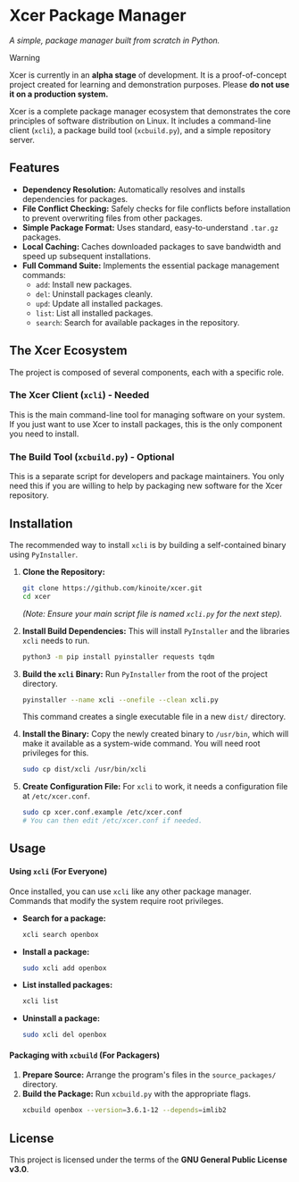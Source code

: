 # Xcer Package Manager

*A simple, package manager built from scratch in Python.*

> [!WARNING]
> Xcer is currently in an **alpha stage** of development. It is a proof-of-concept project created for learning and demonstration purposes. Please **do not use it on a production system.**

Xcer is a complete package manager ecosystem that demonstrates the core principles of software distribution on Linux. It includes a command-line client (`xcli`), a package build tool (`xcbuild.py`), and a simple repository server.

## Features

* **Dependency Resolution:** Automatically resolves and installs dependencies for packages.
* **File Conflict Checking:** Safely checks for file conflicts before installation to prevent overwriting files from other packages.
* **Simple Package Format:** Uses standard, easy-to-understand `.tar.gz` packages.
* **Local Caching:** Caches downloaded packages to save bandwidth and speed up subsequent installations.
* **Full Command Suite:** Implements the essential package management commands:
    * `add`: Install new packages.
    * `del`: Uninstall packages cleanly.
    * `upd`: Update all installed packages.
    * `list`: List all installed packages.
    * `search`: Search for available packages in the repository.

## The Xcer Ecosystem

The project is composed of several components, each with a specific role.

### The Xcer Client (`xcli`) - **Needed**

This is the main command-line tool for managing software on your system. If you just want to use Xcer to install packages, this is the only component you need to install.

### The Build Tool (`xcbuild.py`) - **Optional**

This is a separate script for developers and package maintainers. You only need this if you are willing to help by packaging new software for the Xcer repository.

## Installation

The recommended way to install `xcli` is by building a self-contained binary using `PyInstaller`.

1.  **Clone the Repository:**
    ```bash
    git clone https://github.com/kinoite/xcer.git
    cd xcer
    ```
    *(Note: Ensure your main script file is named `xcli.py` for the next step).*

2.  **Install Build Dependencies:**
    This will install `PyInstaller` and the libraries `xcli` needs to run.
    ```bash
    python3 -m pip install pyinstaller requests tqdm
    ```

3.  **Build the `xcli` Binary:**
    Run `PyInstaller` from the root of the project directory.
    ```bash
    pyinstaller --name xcli --onefile --clean xcli.py
    ```
    This command creates a single executable file in a new `dist/` directory.

4.  **Install the Binary:**
    Copy the newly created binary to `/usr/bin`, which will make it available as a system-wide command. You will need root privileges for this.
    ```bash
    sudo cp dist/xcli /usr/bin/xcli
    ```

5.  **Create Configuration File:**
    For `xcli` to work, it needs a configuration file at `/etc/xcer.conf`.
    ```bash
    sudo cp xcer.conf.example /etc/xcer.conf
    # You can then edit /etc/xcer.conf if needed.
    ```

## Usage

#### Using `xcli` (For Everyone)

Once installed, you can use `xcli` like any other package manager. Commands that modify the system require root privileges.

* **Search for a package:**
    ```bash
    xcli search openbox
    ```

* **Install a package:**
    ```bash
    sudo xcli add openbox
    ```

* **List installed packages:**
    ```bash
    xcli list
    ```

* **Uninstall a package:**
    ```bash
    sudo xcli del openbox
    ```

#### Packaging with `xcbuild` (For Packagers)

1.  **Prepare Source:** Arrange the program's files in the `source_packages/` directory.
2.  **Build the Package:** Run `xcbuild.py` with the appropriate flags.
    ```bash
    xcbuild openbox --version=3.6.1-12 --depends=imlib2
    ```

## License

This project is licensed under the terms of the **GNU General Public License v3.0**.
